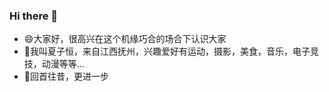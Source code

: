 ### Hi there 👋

<!--
**Zephyrus333/Zephyrus333** is a ✨ _special_ ✨ repository because its `README.md` (this file) appears on your GitHub profile.

Here are some ideas to get you started:

- 🔭 I’m currently working on ...
- 🌱 I’m currently learning ...
- 👯 I’m looking to collaborate on ...
- 🤔 I’m looking for help with ...
- 💬 Ask me about ...
- 📫 How to reach me: ...
- 😄 Pronouns: ...
- ⚡ Fun fact: ...
-->
- 😄大家好，很高兴在这个机缘巧合的场合下认识大家
- 🌱我叫夏子恒，来自江西抚州，兴趣爱好有运动，摄影，美食，音乐，电子竞技，动漫等等...
- 💬回首往昔，更进一步
